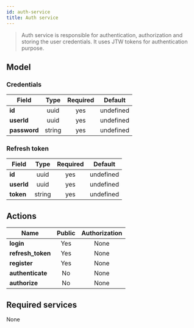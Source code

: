 ```yaml
---
id: auth-service
title: Auth service
---
```


> Auth service is responsible for authentication, authorization and storing the user credentials. It uses JTW tokens for authentication purpose.

## Model

### Credentials

| Field        |  Type  | Required | Default   |
| ------------ | :----: | :------: | --------- |
| **id**       |  uuid  |   yes    | undefined |
| **userId**   |  uuid  |   yes    | undefined |
| **password** | string |   yes    | undefined |

### Refresh token

| Field      |  Type  | Required | Default   |
| ---------- | :----: | :------: | --------- |
| **id**     |  uuid  |   yes    | undefined |
| **userId** |  uuid  |   yes    | undefined |
| **token**  | string |   yes    | undefined |

## Actions

| Name              | Public | Authorization |
| ----------------- | :----: | :-----------: |
| **login**         |  Yes   |     None      |
| **refresh_token** |  Yes   |     None      |
| **register**      |  Yes   |     None      |
| **authenticate**  |   No   |     None      |
| **authorize**     |   No   |     None      |

## Required services

None
